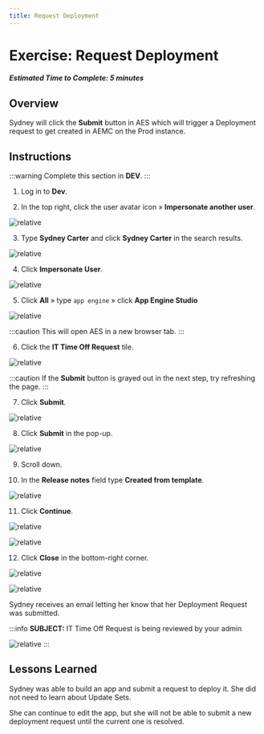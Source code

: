 ```yaml
---
title: Request Deployment
---
```

# Exercise: Request Deployment

##### Estimated Time to Complete: 5 minutes

## Overview

Sydney will click the **Submit** button in AES which will trigger a Deployment request to get created in AEMC on the Prod instance. 

## Instructions

:::warning
Complete this section in **DEV**.
:::

1. Log in to **Dev**.


2. In the top right, click the user avatar icon » **Impersonate another user**.

![relative](../assets/images/2023-07-11-21-59-51.png)

3. Type **Sydney Carter** and click **Sydney Carter** in the search results.

![relative](../assets/images/2023-03-14-12-34-01.png)

4. Click **Impersonate User**. 

![relative](../assets/images/2023-03-14-12-34-24.png)

5. Click **All** » type ```app engine``` » click **App Engine Studio**

![relative](../assets/images/2023-07-11-17-18-49.png)

:::caution
This will open AES in a new browser tab.
:::

6. Click the **IT Time Off Request** tile.

![relative](../assets/images/2023-07-11-22-01-34.png)

:::caution
If the **Submit** button is grayed out in the next step, try refreshing the page. 
:::

7. Click **Submit**.

![relative](../assets/images/2023-03-14-13-21-30.png)

8. Click **Submit** in the pop-up. 

![relative](../assets/images/2023-03-14-13-22-52.png)

9. Scroll down.


10. In the **Release notes** field type **Created from template**.

![relative](../assets/images/2023-03-14-13-23-47.png)

11. Click **Continue**.

![relative](../assets/images/2023-03-14-13-24-23.png)

![relative](../assets/images/2023-03-14-13-24-30.png)

12. Click **Close** in the bottom-right corner.

![relative](../assets/images/2023-03-14-13-24-49.png)

![relative](../assets/images/2023-03-14-13-25-53.png)


Sydney receives an email letting her know that her Deployment Request was submitted. 

:::info
**SUBJECT:** IT Time Off Request is being reviewed by your admin

![relative](../assets/images/2023-07-11-22-05-08.png)
:::

## Lessons Learned

Sydney was able to build an app and submit a request to deploy it. She did not need to learn about Update Sets. 

She can continue to edit the app, but she will not be able to submit a new deployment request until the current one is resolved. 